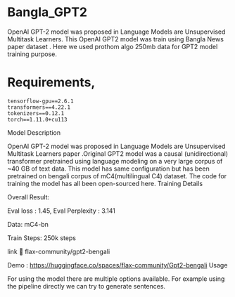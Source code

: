 # Bangla_GPT2

OpenAI GPT-2 model was proposed in Language Models are Unsupervised Multitask Learners. This OpenAI GPT2 model was train using Bangla News paper dataset . Here  we used prothom algo 250mb data for GPT2 model training purpose.

# Requirements,

```
tensorflow-gpu==2.6.1
transformers==4.22.1
tokenizers==0.12.1
torch==1.11.0+cu113  
```
Model Description

OpenAI GPT-2 model was proposed in Language Models are Unsupervised Multitask Learners paper .Original GPT2 model was a causal (unidirectional) transformer pretrained using language modeling on a very large corpus of ~40 GB of text data. This model has same configuration but has been pretrained on bengali corpus of mC4(multilingual C4) dataset. The code for training the model has all been open-sourced here.
Training Details

Overall Result:

Eval loss : 1.45, Eval Perplexity : 3.141

Data: mC4-bn

Train Steps: 250k steps

link 🤗 flax-community/gpt2-bengali

Demo : https://huggingface.co/spaces/flax-community/Gpt2-bengali
Usage

For using the model there are multiple options available. For example using the pipeline directly we can try to generate sentences.
